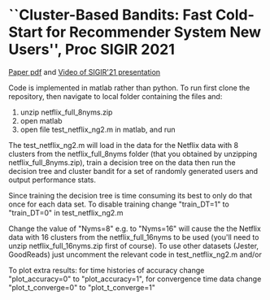 
# ``Cluster-Based Bandits: Fast Cold-Start for Recommender System New Users'', Proc SIGIR 2021


[Paper pdf](sigir16.pdf?raw=true) and [Video of SIGIR'21 presentation](https://github.com/doug-leith/SIGIR_clusterbasedbandit/blob/main/sigir2021.mp4?raw=true)

Code is implemented in matlab rather than python.  To run first clone the repository, then navigate to local folder containing the files and:

1. unzip netflix_full_8nyms.zip
2. open matlab
3. open file test_netflix_ng2.m in matlab, and run

The test_netflix_ng2.m will load in the data for the Netflix data with 8 clusters from the netflix_full_8nyms folder (that you obtained by unzipping netflix_full_8nyms.zip), train a decision tree on the data then run the decision tree and cluster bandit for a set of randomly generated users and output performance stats.

Since training the decision tree is time consuming its best to only do that once for each data set.  To disable training change "train_DT=1" to "train_DT=0" in test_netflix_ng2.m

Change the value of "Nyms=8" e.g. to "Nyms=16" will cause the the Netflix data with 16 clusters from the netflix_full_16nyms to be used (you'll need to unzip netflix_full_16nyms.zip first of course).  To use other datasets (Jester, GoodReads) just uncomment the relevant code in test_netflix_ng2.m and/or 

To plot extra results: for time histories of accuracy change "plot_accuracy=0" to "plot_accuracy=1", for convergence time data change "plot_t_converge=0" to "plot_t_converge=1"
